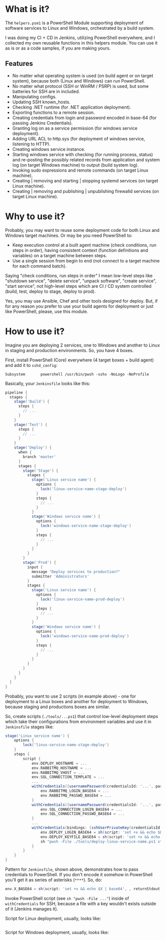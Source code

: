 # What is it?

The `helpers.psm1` is a PowerShell Module supporting deployment of software services to Linux and Windows, orchestrated by a build system.

I was doing my CI + CD in Jenkins, utilizing PowerShell everywhere, and I collected my own reusable functions in this helpers module. You can use it as is or as a code samples, if you are making yours.

## Features

- No matter what operating system is used (on build agent or on target system), because both (Linux and Windows) can run PowerShell.
- No matter what protocol (SSH or WinRM / PSRP) is used, but some batteries for SSH are in included.
- Manipulating configs.
- Updating SSH known_hosts.
- Checking .NET runtime (for .NET application deployment).
- Exporting functions to a remote session.
- Creating credentials from login and password encoded in base-64 (for passing Jenkins Credentials).
- Granting log on as a service permission (for windows service deployment).
- Adding URL ACL to http.sys (for deployment of windows service, listening to HTTP).
- Creating windows service instance.
- Starting windows service with checking (for running process, status) and re-posting the possibly related records from application and system log (on target Windows machine) to output (build system log).
- Invoking sudo expressions and remote commands (on target Linux machine).
- Creating | removing and starting | stopping systemd services (on target Linux machine).
- Creating | removing and publishing | unpublishing firewalld services (on target Linux machine).

# Why to use it?

Probably, you may want to reuse some deployment code for both Linux and Windows target machines. Or may be you need PowerShell to:

- Keep execution control at a built agent machine (check conditions, run steps in order), having consistent context (function definitions and variables) on a target machine between steps.
- Use a single session from begin to end (not connect to a target machine for each command batch).

Saying "check conditions, run steps in order" I mean low-level steps like "shutdown service", "delete service", "unpack software", "create service", "start service", not high-level steps which are CI / CD system controlled (build, test, deploy to stage, deploy to prod).

Yes, you may use Ansible, Chef and other tools designed for deploy. But, if for any reason you prefer to use your build agents for deployment or just like PowerShell, please, use this module.

# How to use it?

Imagine you are deploying 2 services, one to Windows and another to Linux in staging and production environments. So, you have 4 boxes.

First, install PowerShell (Core) everywhere (4 target boxes + build agent) and add it to `sshd_config`:

```
Subsystem       powershell /usr/bin/pwsh -sshs -NoLogo -NoProfile
```

Basically, your `Jenkinsfile` looks like this:

```groovy
pipeline {
  stages {
    stage('Build') {
      steps {
        // ...
      }
    }
    stage('Test') {
      steps {
        // ...
      }
    }
    stage('Deploy') {
      when {
        branch 'master'
      }
      stages {
        stage('Stage') {
          stages {
            stage('Linux service name') {
              options {
                lock('linux-service-name-stage-deploy')
              }
              steps {
                // ...
              }
            }
            stage('Windows service name') {
              options {
                lock('windows-service-name-stage-deploy')
              }
              steps {
                // ...
              }
            }
          }
        }
        stage('Prod') {
          input {
            message "Deploy services to production?"
            submitter 'Administrators'
          }
          stages {
            stage('Linux service name') {
              options {
                lock('linux-service-name-prod-deploy')
              }
              steps {
                // ...
              }
            }
            stage('Windows service name') {
              options {
                lock('windows-service-name-prod-deploy')
              }
              steps {
                // ...
              }
            }
          }
        }
      }
    }
  }
}
```

Probably, you want to use 2 scripts (in example above) - one for deployment to a Linux boxes and another for deployment to Windows, because staging and productions boxes are similar.

So, create scripts (`./tools/...ps1`) that control low-level deployment steps which take their configurations from environment variables and use it in `Jenkinsfile` stages like:

```groovy
stage('Linux service name') {
    options {
        lock('linux-service-name-stage-deploy')
    }
    steps {
        script {
            env.DEPLOY_HOSTNAME = ...
            env.RABBITMQ_HOSTNAME = ...
            env.RABBITMQ_VHOST = ...
            env.SQL_CONNECTION_TEMPLATE = ...
            ...
            withCredentials([usernamePassword(credentialsId: '...', passwordVariable: 'RABBITMQ_PASSWD', usernameVariable: 'RABBITMQ_LOGIN')]) {
                env.RABBITMQ_LOGIN_BASE64 = ...
                env.RABBITMQ_PASSWD_BASE64 = ...
            }
            withCredentials([usernamePassword(credentialsId: '...', passwordVariable: 'SQL_CONNECTION_PASSWD', usernameVariable: 'SQL_CONNECTION_LOGIN')]) {
                env.SQL_CONNECTION_LOGIN_BASE64 = ...
                env.SQL_CONNECTION_PASSWD_BASE64 = ...
            }
            ...
            withCredentials(bindings: [sshUserPrivateKey(credentialsId: '...', keyFileVariable: 'DEPLOY_KEYFILE', usernameVariable: 'DEPLOY_LOGIN')]) {
                env.DEPLOY_LOGIN_BASE64 = sh(script: 'set +x && echo $DEPLOY_LOGIN | base64', , returnStdout: true).trim()
                env.DEPLOY_KEYFILE_BASE64 = sh(script: 'set +x && echo $DEPLOY_KEYFILE | base64', , returnStdout: true).trim()
                sh "pwsh -File ./tools/deploy-linux-service-name.ps1 stage"
            }
        }
    }
}
```

Pattern for `Jenkinsfile`, shown above, demonstrates how to pass credentials to PowerShell. If you don't encode it somehow in PowerShell you'll get it as series of asterisks (`****`). So, do:

```groovy
env.X_BASE64 = sh(script: 'set +x && echo $X | base64', , returnStdout: true).trim()
```

Invoke PowerShell script (see `sh "pwsh -File ..."`) inside of `withCredentials` for SSH, because a file with a key wouldn't exists outside of it (Jenkins manages it).

Script for Linux deployment, usually, looks like:

```powershell

```

Script for Windows deployment, usually, looks like:

```powershell

```

